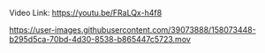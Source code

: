 Video Link: https://youtu.be/FRaLQx-h4f8 

https://user-images.githubusercontent.com/39073888/158073448-b295d5ca-70bd-4d30-8538-b865447c5723.mov


